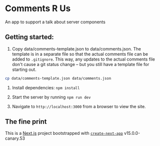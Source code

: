 # Comments R Us

An app to support a talk about server components

## Getting started:

1. Copy data/comments-template.json to data/comments.json. The template is in a separate file so that the actual comments file can be added to `.gitignore`. This way, any updates to the actual comments file don't cause a git status change – but you still have a template file for starting out.

```sh
cp data/comments-template.json data/comments.json
```

1. Install dependencies: `npm install`

1. Start the server by running `npm run dev`

1. Navigate to `http://localhost:3000` from a browser to view the site.

## The fine print

This is a [Next.js](https://nextjs.org) project bootstrapped with [`create-next-app`](https://nextjs.org/docs/app/api-reference/create-next-app) v15.0.0-canary.53
